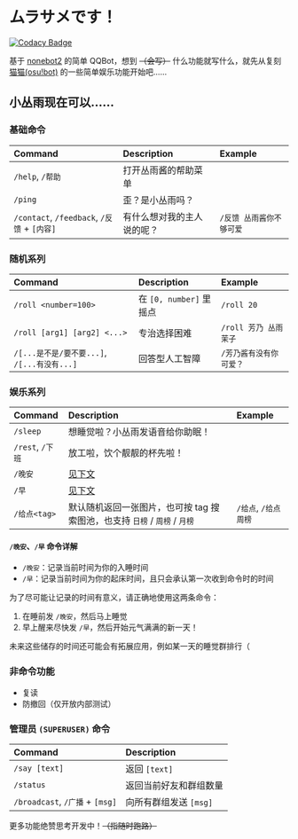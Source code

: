 # ムラサメです！

[![Codacy Badge](https://app.codacy.com/project/badge/Grade/aa04ded1a99e4ba097c100bef0915a3b)](https://www.codacy.com/gh/purple4pur/murasame-chan/dashboard?utm_source=github.com&amp;utm_medium=referral&amp;utm_content=purple4pur/murasame-chan&amp;utm_campaign=Badge_Grade)

基于 [nonebot2](https://github.com/nonebot/nonebot2) 的简单 QQBot，想到 ~~（会写）~~ 什么功能就写什么，就先从复刻 [猫猫(osu!bot)](https://github.com/Monodesu/osucat) 的一些简单娱乐功能开始吧……

## 小丛雨现在可以……

### 基础命令

| Command                                     | Description                | Example                  |
| :------------------------------------------ | :------------------------- | :----------------------- |
| `/help`, `/帮助`                            | 打开丛雨酱的帮助菜单       |                          |
| `/ping`                                     | 歪？是小丛雨吗？           |                          |
| `/contact`, `/feedback`, `/反馈` + `[内容]` | 有什么想对我的主人说的呢？ | `/反馈 丛雨酱你不够可爱` |

### 随机系列

| Command                                     | Description             | Example                 |
| :------------------------------------------ | :---------------------- | :---------------------- |
| `/roll <number=100>`                        | 在 `[0, number]` 里摇点 | `/roll 20`              |
| `/roll [arg1] [arg2] <...>`                 | 专治选择困难            | `/roll 芳乃 丛雨 茉子`  |
| `/[...是不是/要不要...]`, `/[...有没有...]` | 回答型人工智障          | `/芳乃酱有没有你可爱？` |

### 娱乐系列

| Command          | Description                                                            | Example              |
| :--------------- | :--------------------------------------------------------------------- | :------------------- |
| `/sleep`         | 想睡觉啦？小丛雨发语音给你助眠！                                       |                      |
| `/rest`, `/下班` | 放工啦，饮个靓靓的杯先啦！                                             |                      |
| `/晚安`          | [见下文](#晚安早-命令详解)                                             |                      |
| `/早`            | [见下文](#晚安早-命令详解)                                             |                      |
| `/给点<tag>`     | 默认随机返回一张图片，也可按 tag 搜索图池，也支持 `日榜` / `周榜` / `月榜` | `/给点`, `/给点周榜` |

#### `/晚安`、`/早` 命令详解

- `/晚安`：记录当前时间为你的入睡时间
- `/早`：记录当前时间为你的起床时间，且只会承认第一次收到命令时的时间

为了尽可能让记录的时间有意义，请正确地使用这两条命令：

1. 在睡前发 `/晚安`，然后马上睡觉
2. 早上醒来尽快发 `/早`，然后开始元气满满的新一天！

未来这些储存的时间还可能会有拓展应用，例如某一天的睡觉群排行（

### 非命令功能

- 复读
- 防撤回（仅开放内部测试）

### 管理员 `(SUPERUSER)` 命令

| Command                         | Description            |
| :------------------------------ | :--------------------- |
| `/say [text]`                   | 返回 `[text]`          |
| `/status`                       | 返回当前好友和群组数量 |
| `/broadcast`, `/广播` + `[msg]` | 向所有群组发送 `[msg]` |

更多功能绝赞思考开发中！~~（指随时跑路）~~

